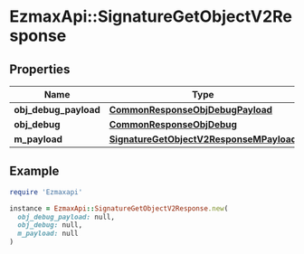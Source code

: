 # EzmaxApi::SignatureGetObjectV2Response

## Properties

| Name | Type | Description | Notes |
| ---- | ---- | ----------- | ----- |
| **obj_debug_payload** | [**CommonResponseObjDebugPayload**](CommonResponseObjDebugPayload.md) |  |  |
| **obj_debug** | [**CommonResponseObjDebug**](CommonResponseObjDebug.md) |  | [optional] |
| **m_payload** | [**SignatureGetObjectV2ResponseMPayload**](SignatureGetObjectV2ResponseMPayload.md) |  |  |

## Example

```ruby
require 'Ezmaxapi'

instance = EzmaxApi::SignatureGetObjectV2Response.new(
  obj_debug_payload: null,
  obj_debug: null,
  m_payload: null
)
```

